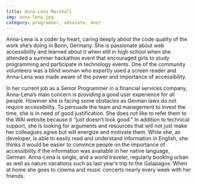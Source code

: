 ```yaml
---
title: Anna-Lena Marshall
img: anna-lena.jpg
category: programmer, advocate, doer
---
```


Anna-Lena is a coder by heart, caring deeply about the code quality of the work she’s doing in Bonn, Germany. She is passionate about web accessibility and learned about it when still in high school when she attended a summer hackathon event that encouraged girls to study programming and participate in technology events.  One of the community volunteers was a blind woman who expertly used a screen reader and Anna-Lena was made aware of the power and importance of accessibility.

In her current job as a Senior Programmer in a financial services company, Anna-Lena’s main concern is providing a good user experience for all people. However she is facing some obstacles as German laws do not require accessibility. To persuade the team and management to invest the time, she is in need of good justification.  She does not like to refer them to the WAI website because it “just doesn’t look good.” In addition to technical support, she is looking for arguments and resources that will not just make her colleagues agree but will energize and motivate them. While she, as developer, is able to easily read and understand information in English, she thinks it would be easier to convince people on the importance of accessibility if the information was available in her native language, German. Anna-Lena is single, and a world traveler, regularly booking urban as well as nature vacations such as last year’s trip to the Galapagos. When at home she goes to cinema and music concerts nearly every week with her friends.
